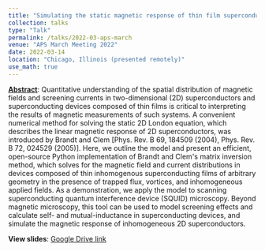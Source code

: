 ```yaml
---
title: "Simulating the static magnetic response of thin film superconducting devices"
collection: talks
type: "Talk"
permalink: /talks/2022-03-aps-march
venue: "APS March Meeting 2022"
date: 2022-03-14
location: "Chicago, Illinois (presented remotely)"
use_math: true
---
```


[**Abstract**](https://meetings.aps.org/Meeting/MAR22/Session/A57.6): Quantitative understanding of the spatial distribution of magnetic fields and screening currents in two-dimensional (2D) superconductors and superconducting devices composed of thin films is critical to interpreting the results of magnetic measurements of such systems. A convenient numerical method for solving the static 2D London equation, which describes the linear magnetic response of 2D superconductors, was introduced by Brandt and Clem [Phys. Rev. B 69, 184509 (2004), Phys. Rev. B 72, 024529 (2005)]. Here, we outline the model and present an efficient, open-source Python implementation of Brandt and Clem's matrix inversion method, which solves for the magnetic field and current distributions in devices composed of thin inhomogenous superconducting films of arbitrary geometry in the presence of trapped flux, vortices, and inhomogeneous applied fields. As a demonstration, we apply the model to scanning superconducting quantum interference device (SQUID) microscopy. Beyond magnetic microscopy, this tool can be used to model screening effects and calculate self- and mutual-inductance in superconducting devices, and simulate the magnetic response of inhomogeneous 2D superconductors.

**View slides**: [Google Drive link](https://drive.google.com/file/d/1jnE1X1dqlJUdVYJqc8tX9D2dzd0btxb0/view?usp=sharing)

